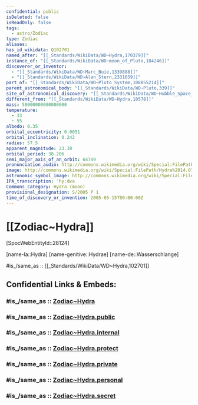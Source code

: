 ```yaml
---
confidential: public
isDeleted: false
isReadOnly: false
tags:
  - astro/Zodiac
type: Zodiac
aliases:
has_id_wikidata: Q102701
named_after: "[[_Standards/WikiData/WD~Hydra,170379]]"
instance_of: "[[_Standards/WikiData/WD~moon_of_Pluto,184246]]"
discoverer_or_inventor:
  - "[[_Standards/WikiData/WD~Marc_Buie,1339888]]"
  - "[[_Standards/WikiData/WD~Alan_Stern,2331659]]"
part_of: "[[_Standards/WikiData/WD~Pluto_System,108855214]]"
parent_astronomical_body: "[[_Standards/WikiData/WD~Pluto,339]]"
site_of_astronomical_discovery: "[[_Standards/WikiData/WD~Hubble_Space_Telescope,2513]]"
different_from: "[[_Standards/WikiData/WD~Hydra,10578]]"
mass: 50000000000000000
temperature:
  - 33
  - 55
albedo: 0.35
orbital_eccentricity: 0.0051
orbital_inclination: 0.242
radius: 57.5
apparent_magnitude: 23.38
orbital_period: 38.206
semi_major_axis_of_an_orbit: 64749
pronunciation_audio: http://commons.wikimedia.org/wiki/Special:FilePath/De-Hydra.ogg
image: http://commons.wikimedia.org/wiki/Special:FilePath/Hydra%2014.07.2015.jpg
astronomic_symbol_image: http://commons.wikimedia.org/wiki/Special:FilePath/Hydra%20moon%20symbol%20%28fixed%20width%29.svg
IPA_transcription: ˈhyːdʁa
Commons_category: Hydra (moon)
provisional_designation: S/2005 P 1
time_of_discovery_or_invention: 2005-05-15T00:00:00Z
---
```


# [[Zodiac~Hydra]] 

[SpocWebEntityId::28124]

[name-la::Hydra]
[name-genitive::Hydrae]
[name-de::Wasserschlange]

#is_/same_as :: [[_Standards/WikiData/WD~Hydra,102701]] 


## Confidential Links & Embeds: 

### #is_/same_as :: [Zodiac~Hydra](/_Standards/Astronomy/Star~Constellation/Zodiac~Hydra.md) 

### #is_/same_as :: [Zodiac~Hydra.public](/_public/Astronomy/Star~Constellation/Zodiac~Hydra.public.md) 

### #is_/same_as :: [Zodiac~Hydra.internal](/_internal/Astronomy/Star~Constellation/Zodiac~Hydra.internal.md) 

### #is_/same_as :: [Zodiac~Hydra.protect](/_protect/Astronomy/Star~Constellation/Zodiac~Hydra.protect.md) 

### #is_/same_as :: [Zodiac~Hydra.private](/_private/Astronomy/Star~Constellation/Zodiac~Hydra.private.md) 

### #is_/same_as :: [Zodiac~Hydra.personal](/_personal/Astronomy/Star~Constellation/Zodiac~Hydra.personal.md) 

### #is_/same_as :: [Zodiac~Hydra.secret](/_secret/Astronomy/Star~Constellation/Zodiac~Hydra.secret.md)

